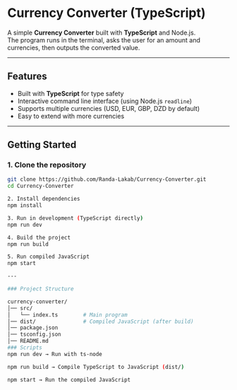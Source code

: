 #  Currency Converter (TypeScript)

A simple **Currency Converter** built with **TypeScript** and Node.js.  
The program runs in the terminal, asks the user for an amount and currencies, then outputs the converted value.

---

##  Features
- Built with **TypeScript** for type safety  
- Interactive command line interface (using Node.js `readline`)  
- Supports multiple currencies (USD, EUR, GBP, DZD by default)  
- Easy to extend with more currencies  

---

##  Getting Started

### 1. Clone the repository
```bash
git clone https://github.com/Randa-Lakab/Currency-Converter.git
cd Currency-Converter

2. Install dependencies
npm install

3. Run in development (TypeScript directly)
npm run dev

4. Build the project
npm run build

5. Run compiled JavaScript
npm start

---

### Project Structure

currency-converter/
│── src/
│   └── index.ts        # Main program
│── dist/               # Compiled JavaScript (after build)
│── package.json
│── tsconfig.json
│── README.md
### Scripts
npm run dev → Run with ts-node

npm run build → Compile TypeScript to JavaScript (dist/)

npm start → Run the compiled JavaScript
